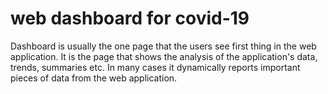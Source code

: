# web dashboard for covid-19
Dashboard is usually the one page that the users see first thing in the web application. It is the page that shows the analysis of the application's data, trends, summaries etc. In many cases it dynamically reports important pieces of data from the web application.
